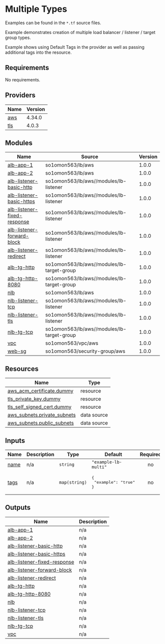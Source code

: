 # Multiple Types

Examples can be found in the `*.tf` source files.

Example demonstrates creation of multiple load balancer / listener / target group types.

Example shows using Default Tags in the provider as well as passing additional tags into the resource.
<!-- BEGINNING OF PRE-COMMIT-TERRAFORM DOCS HOOK -->
## Requirements

No requirements.

## Providers

| Name | Version |
|------|---------|
| <a name="provider_aws"></a> [aws](#provider\_aws) | 4.34.0 |
| <a name="provider_tls"></a> [tls](#provider\_tls) | 4.0.3 |

## Modules

| Name | Source | Version |
|------|--------|---------|
| <a name="module_alb-app-1"></a> [alb-app-1](#module\_alb-app-1) | so1omon563/lb/aws | 1.0.0 |
| <a name="module_alb-app-2"></a> [alb-app-2](#module\_alb-app-2) | so1omon563/lb/aws | 1.0.0 |
| <a name="module_alb-listener-basic-http"></a> [alb-listener-basic-http](#module\_alb-listener-basic-http) | so1omon563/lb/aws//modules/lb-listener | 1.0.0 |
| <a name="module_alb-listener-basic-https"></a> [alb-listener-basic-https](#module\_alb-listener-basic-https) | so1omon563/lb/aws//modules/lb-listener | 1.0.0 |
| <a name="module_alb-listener-fixed-response"></a> [alb-listener-fixed-response](#module\_alb-listener-fixed-response) | so1omon563/lb/aws//modules/lb-listener | 1.0.0 |
| <a name="module_alb-listener-forward-block"></a> [alb-listener-forward-block](#module\_alb-listener-forward-block) | so1omon563/lb/aws//modules/lb-listener | 1.0.0 |
| <a name="module_alb-listener-redirect"></a> [alb-listener-redirect](#module\_alb-listener-redirect) | so1omon563/lb/aws//modules/lb-listener | 1.0.0 |
| <a name="module_alb-tg-http"></a> [alb-tg-http](#module\_alb-tg-http) | so1omon563/lb/aws//modules/lb-target-group | 1.0.0 |
| <a name="module_alb-tg-http-8080"></a> [alb-tg-http-8080](#module\_alb-tg-http-8080) | so1omon563/lb/aws//modules/lb-target-group | 1.0.0 |
| <a name="module_nlb"></a> [nlb](#module\_nlb) | so1omon563/lb/aws | 1.0.0 |
| <a name="module_nlb-listener-tcp"></a> [nlb-listener-tcp](#module\_nlb-listener-tcp) | so1omon563/lb/aws//modules/lb-listener | 1.0.0 |
| <a name="module_nlb-listener-tls"></a> [nlb-listener-tls](#module\_nlb-listener-tls) | so1omon563/lb/aws//modules/lb-listener | 1.0.0 |
| <a name="module_nlb-tg-tcp"></a> [nlb-tg-tcp](#module\_nlb-tg-tcp) | so1omon563/lb/aws//modules/lb-target-group | 1.0.0 |
| <a name="module_vpc"></a> [vpc](#module\_vpc) | so1omon563/vpc/aws | 1.0.0 |
| <a name="module_web-sg"></a> [web-sg](#module\_web-sg) | so1omon563/security-group/aws | 1.0.0 |

## Resources

| Name | Type |
|------|------|
| [aws_acm_certificate.dummy](https://registry.terraform.io/providers/hashicorp/aws/latest/docs/resources/acm_certificate) | resource |
| [tls_private_key.dummy](https://registry.terraform.io/providers/hashicorp/tls/latest/docs/resources/private_key) | resource |
| [tls_self_signed_cert.dummy](https://registry.terraform.io/providers/hashicorp/tls/latest/docs/resources/self_signed_cert) | resource |
| [aws_subnets.private_subnets](https://registry.terraform.io/providers/hashicorp/aws/latest/docs/data-sources/subnets) | data source |
| [aws_subnets.public_subnets](https://registry.terraform.io/providers/hashicorp/aws/latest/docs/data-sources/subnets) | data source |

## Inputs

| Name | Description | Type | Default | Required |
|------|-------------|------|---------|:--------:|
| <a name="input_name"></a> [name](#input\_name) | n/a | `string` | `"example-lb-multi"` | no |
| <a name="input_tags"></a> [tags](#input\_tags) | n/a | `map(string)` | <pre>{<br>  "example": "true"<br>}</pre> | no |

## Outputs

| Name | Description |
|------|-------------|
| <a name="output_alb-app-1"></a> [alb-app-1](#output\_alb-app-1) | n/a |
| <a name="output_alb-app-2"></a> [alb-app-2](#output\_alb-app-2) | n/a |
| <a name="output_alb-listener-basic-http"></a> [alb-listener-basic-http](#output\_alb-listener-basic-http) | n/a |
| <a name="output_alb-listener-basic-https"></a> [alb-listener-basic-https](#output\_alb-listener-basic-https) | n/a |
| <a name="output_alb-listener-fixed-response"></a> [alb-listener-fixed-response](#output\_alb-listener-fixed-response) | n/a |
| <a name="output_alb-listener-forward-block"></a> [alb-listener-forward-block](#output\_alb-listener-forward-block) | n/a |
| <a name="output_alb-listener-redirect"></a> [alb-listener-redirect](#output\_alb-listener-redirect) | n/a |
| <a name="output_alb-tg-http"></a> [alb-tg-http](#output\_alb-tg-http) | n/a |
| <a name="output_alb-tg-http-8080"></a> [alb-tg-http-8080](#output\_alb-tg-http-8080) | n/a |
| <a name="output_nlb"></a> [nlb](#output\_nlb) | n/a |
| <a name="output_nlb-listener-tcp"></a> [nlb-listener-tcp](#output\_nlb-listener-tcp) | n/a |
| <a name="output_nlb-listener-tls"></a> [nlb-listener-tls](#output\_nlb-listener-tls) | n/a |
| <a name="output_nlb-tg-tcp"></a> [nlb-tg-tcp](#output\_nlb-tg-tcp) | n/a |
| <a name="output_vpc"></a> [vpc](#output\_vpc) | n/a |
<!-- END OF PRE-COMMIT-TERRAFORM DOCS HOOK -->
